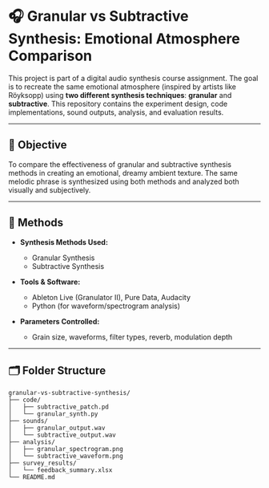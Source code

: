 # 🎧 Granular vs Subtractive Synthesis: Emotional Atmosphere Comparison

This project is part of a digital audio synthesis course assignment. The goal is to recreate the same emotional atmosphere (inspired by artists like Röyksopp) using **two different synthesis techniques**: **granular** and **subtractive**. This repository contains the experiment design, code implementations, sound outputs, analysis, and evaluation results.

---

## 🎯 Objective

To compare the effectiveness of granular and subtractive synthesis methods in creating an emotional, dreamy ambient texture. The same melodic phrase is synthesized using both methods and analyzed both visually and subjectively.

---

## 🧪 Methods

- **Synthesis Methods Used:**
  - Granular Synthesis
  - Subtractive Synthesis

- **Tools & Software:**
  - Ableton Live (Granulator II), Pure Data, Audacity
  - Python (for waveform/spectrogram analysis)

- **Parameters Controlled:**
  - Grain size, waveforms, filter types, reverb, modulation depth

---

## 🗂 Folder Structure

```
granular-vs-subtractive-synthesis/
├── code/
│   ├── subtractive_patch.pd
│   └── granular_synth.py
├── sounds/
│   ├── granular_output.wav
│   └── subtractive_output.wav
├── analysis/
│   ├── granular_spectrogram.png
│   └── subtractive_waveform.png
├── survey_results/
│   └── feedback_summary.xlsx
└── README.md
```
